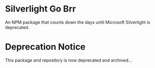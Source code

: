 # Silverlight Go Brr

An NPM package that counts down the days until Microsoft Silverlight is deprecated.

# Deprecation Notice
This package and repository is now deprecated and archived...

